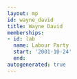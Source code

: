```yaml
---
layout: mp
id: wayne_david
title: Wayne David
memberships:
- id: lab
  name: Labour Party
  start: '2001-10-24'
  end: 
autogenerated: true
---
```

